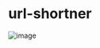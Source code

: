 # url-shortner

![image](https://github.com/sonvir249/url-shortner/assets/28830195/b9e7c1fd-9410-426c-b880-2667bbeb87c5)

